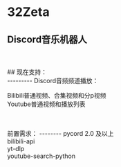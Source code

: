 # 32Zeta
## Discord音乐机器人<br>
<br>
<br>
## 现在支持：<br>
---------
Discord音频频道播放：<br>
<p>
  Bilibili普通视频、合集视频和分p视频<br>
  Youtube普通视频和播放列表</p>
<br>
<br>
前置需求：
--------
pycord 2.0 及以上<br>
bilibili-api<br>
yt-dlp<br>
youtube-search-python<br>
